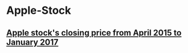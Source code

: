# Apple-Stock

## [Apple stock's closing price from April 2015 to January 2017](https://mitchellcapell95.github.io/Apple-Stock/file.html)
